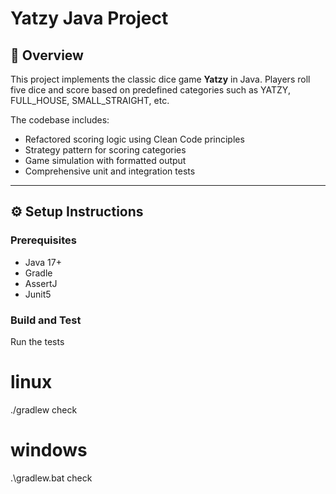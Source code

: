 # Yatzy Java Project

## 🎯 Overview

This project implements the classic dice game **Yatzy** in Java. Players roll five dice and score based on predefined categories such as YATZY, FULL_HOUSE, SMALL_STRAIGHT, etc.

The codebase includes:
- Refactored scoring logic using Clean Code principles
- Strategy pattern for scoring categories
- Game simulation with formatted output
- Comprehensive unit and integration tests

---

## ⚙️ Setup Instructions

### Prerequisites
- Java 17+
- Gradle
- AssertJ
- Junit5

### Build and Test

Run the tests
# linux
./gradlew check

# windows
.\gradlew.bat check
